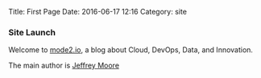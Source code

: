 Title: First Page
Date: 2016-06-17 12:16
Category: site

### Site Launch

Welcome to [mode2.io](https://mode2.io), a blog about Cloud, DevOps, Data, and Innovation.

The main author is [Jeffrey Moore](mailto:info@mode2.io)
